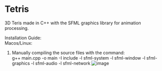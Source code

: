 # Tetris
3D Teris made in C++ with the SFML graphics library for animation processing.

Installation Guide: <br />
Macos/Linux: 
1. Manually compiling the source files with the command: <br />
g++ main.cpp -o main -I include -l sfml-system -l sfml-window -l sfml-graphics -l sfml-audio -l sfml-network 
![image](https://user-images.githubusercontent.com/51642034/220815808-10475f93-b0cb-4b48-97d3-e9a202ef497c.png)
